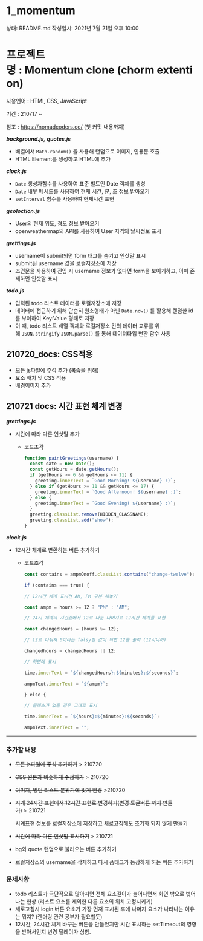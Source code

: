 # 1_momentum

상태: README.md
작성일시: 2021년 7월 21일 오후 10:00

# 프로젝트명 : Momentum clone (chorm extention)

사용언어 : HTMl, CSS, JavaScript

기간 : 210717 ~

참조 : https://nomadcoders.co/ (첫 커밋 내용까지)

***background.js, quotes.js***

- 배열에서 `Math.random()` 을 사용해 랜덤으로 이미지, 인용문 호출
- HTML Element를 생성하고 HTML에 추가

***clock.js***

- `Date` 생성자함수를 사용하여 표준 빌트인 Date 객체를 생성
- `Date` 내부 메서드를 사용하여 현재 시간, 분, 초 정보 받아오기
- `setInterval` 함수를 사용하여 현재시간 표현

***geoloction.js***

- User의 현재 위도, 경도 정보 받아오기
- openweathermap의 API를 사용하여 User 지역의 날씨정보 표시

***grettings.js***

- username이 submit되면 form 태그를 숨기고 인삿말 표시
- submit된 username 값을 로컬저장소에 저장
- 조건문을 사용하여 진입 시 username 정보가 없다면 form을 보이게하고, 이미 존재하면 인삿말 표시

***todo.js***

- 입력된 todo 리스트 데이터를 로컬저장소에 저장
- 데이터에 접근하기 위해 단순히 원소형태가 아닌 `Date.now()` 를 활용해 랜덤한 id를 부여하여 Key:Value 형태로 저장
- 이 때, todo 리스트 배열 객체와 로컬저장소 간의 데이터 교류를 위해 `JSON.stringify` `JSON.parse()` 를 통해 데이터타입 변환 함수 사용

## 210720_docs: CSS적용

- 모든 js파일에 주석 추가 (복습을 위해)
- 요소 배치 및 CSS 적용
- 배경이미지 추가

## 210721 docs: 시간 표현 체계 변경

***grettings.js***

- 시간에 따라 다른 인삿말 추가
    - 코드조각

        ```jsx
        function paintGreetings(username) {
          const date = new Date();
          const getHours = date.getHours();
          if (getHours >= 6 && getHours <= 11) {
            greeting.innerText = `Good Morning! ${username} :)`;
          } else if (getHours >= 11 && getHours <= 17) {
            greeting.innerText = `Good Afternoon! ${username} :)`;
          } else {
            greeting.innerText = `Good Evening! ${username} :)`;
          }
          greeting.classList.remove(HIDDEN_CLASSNAME);
          greeting.classList.add("show");
        }
        ```

***clock.js***

- 12시간 체계로 변환하는 버튼 추가하기
    - 코드조각

        ```jsx
        const contains = ampmOnoff.classList.contains("change-twelve");

        if (contains === true) {

        // 12시간 체계 표시전 AM, PM 구분 해놓기

        const ampm = hours >= 12 ? "PM" : "AM";

        // 24시 체계의 시간값에서 12로 나눈 나머지로 12시간 체계를 표현

        const changedHours = (hours %= 12);

        // 12로 나눠져 0이라는 falsy한 값이 되면 12를 출력 (12시니까)

        changedhours = changedHours || 12;

        // 화면에 표시

        time.innerText = `${changedHours}:${minutes}:${seconds}`;

        ampmText.innerText = `${ampm}`;

        } else {

        // 클래스가 없을 경우 그대로 표시

        time.innerText = `${hours}:${minutes}:${seconds}`;

        ampmText.innerText = "";
        ```

---

### 추가할 내용

- ~~모든 js파일에 주석 추가하기~~ > 210720
- ~~CSS 원본과 비슷하게 수정하기~~ > 210720
- ~~이미지, 명언 리스트 분위기에 맞게 변경~~ >210720
- ~~시계 24시간 표현에서 12시간 표현로 변경하기(변경 토글버튼 까지 만들기)~~ > 210721

    시계표현 정보를 로컬저장소에 저장하고 새로고침해도 초기화 되지 않게 만들기

- ~~시간에 따라 다른 인삿말 표시하기~~ > 210721
- bg와 quote 랜덤으로 불러오는 버튼 추가하기
- 로컬저장소의 username을 삭제하고 다시 폼태그가 등장하게 하는 버튼 추가하기

### 문제사항

- todo 리스트가 극단적으로 많아지면 전체 요소길이가 늘어나면서 화면 밖으로 벗어나는 현상 (리스트 요소를 제외한 다른 요소의 위치 고정시키기)
- 새로고침시 login 버튼 요소가 가장 먼저 표시된 후에 나머지 요소가 나타나는 이유는 뭐지? (렌더링 관련 공부가 필요할듯)
- 12시간, 24시간 체계 바꾸는 버튼을 만들었지만 시간 표시하는 setTimeout의 영향을 받아서인지 변경 딜레이가 심함.